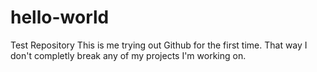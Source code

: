 # hello-world
Test Repository
This is me trying out Github for the first time. That way I don't completly break any of my projects I'm working on. 
